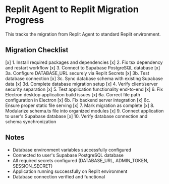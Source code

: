 # Replit Agent to Replit Migration Progress

This tracks the migration from Replit Agent to standard Replit environment.

## Migration Checklist

[x] 1. Install required packages and dependencies
[x] 2. Fix tsx dependency and restart workflow 
[x] 3. Connect to Supabase PostgreSQL database
  [x] 3a. Configure DATABASE_URL securely via Replit Secrets
  [x] 3b. Test database connection
  [x] 3c. Sync database schema with existing Supabase data
  [x] 3d. Complete database migration setup
[x] 4. Verify client/server security separation
[x] 5. Test application functionality end-to-end
[x] 6. Fix Electron desktop application build issues
  [x] 6a. Correct file path configuration in Electron
  [x] 6b. Fix backend server integration
  [x] 6c. Ensure proper static file serving
[x] 7. Mark migration as complete
[x] 8. Modularize schema.ts file into organized modules
[x] 9. Connect application to user's Supabase database
[x] 10. Verify database connection and schema synchronization

## Notes
- Database environment variables successfully configured  
- Connected to user's Supabase PostgreSQL database
- All required secrets configured (DATABASE_URL, ADMIN_TOKEN, SESSION_SECRET)
- Application running successfully on Replit environment
- Database connection verified and functional